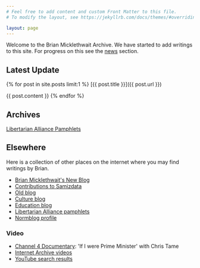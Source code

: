 ```yaml
---
# Feel free to add content and custom Front Matter to this file.
# To modify the layout, see https://jekyllrb.com/docs/themes/#overriding-theme-defaults

layout: page
---
```


Welcome to the Brian Micklethwait Archive. We have started to add
writings to this site. For progress on this see the [news](news.html)
section.

## Latest Update

{% for post in site.posts limit:1 %}
[{{ post.title }}]({{ post.url }})

{{ post.content }}
{% endfor %}

## Archives

[Libertarian Alliance Pamphlets](la/)

## Elsewhere

Here is a collection of other places
on the internet where you may find writings by Brian.

- [Brian Micklethwait's New Blog](https://www.brianmicklethwaitsnewblog.com/)
- [Contributions to Samizdata](https://www.samizdata.net/author/brian/)
- [Old blog](http://www.brianmicklethwait.com/)
- [Culture blog](http://www.brianmicklethwait.com/culture/archives/2003/01/)
- [Education blog](http://www.brianmicklethwait.com/index.php/education)
- [Libertarian Alliance pamphlets](http://www.libertarian.co.uk/lapubs/pubindex.htm)
- [Normblog profile](https://normblog.typepad.com/normblog/2007/02/the_normblog_pr_2.html)

### Video
- [Channel 4 Documentary](https://youtu.be/Hhmog-5plwo?t=1384): 'If I were Prime Minister' with Chris Tame
- [Internet Archive videos](https://archive.org/details/@libertarian_videos)
- [YouTube search results](https://www.youtube.com/results?search_query=brian+micklethwait)
